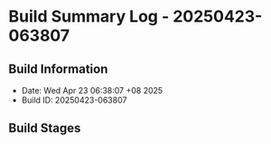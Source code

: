 # Build Summary Log - 20250423-063807

## Build Information
- Date: Wed Apr 23 06:38:07 +08 2025
- Build ID: 20250423-063807

## Build Stages

